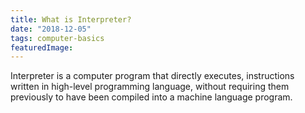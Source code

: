 ```yaml
---
title: What is Interpreter?
date: "2018-12-05"
tags: computer-basics
featuredImage: 
---
```


Interpreter is a computer program that directly executes, instructions written in high-level programming language, without requiring them previously to have been compiled into a machine language program.